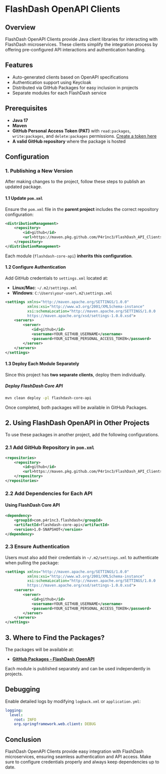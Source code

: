 # FlashDash OpenAPI Clients

## Overview
FlashDash OpenAPI Clients provide Java client libraries for interacting with FlashDash microservices. These clients simplify the integration process by offering pre-configured API interactions and authentication handling.

## Features
- Auto-generated clients based on OpenAPI specifications
- Authentication support using Keycloak
- Distributed via GitHub Packages for easy inclusion in projects
- Separate modules for each FlashDash service

## Prerequisites
- **Java 17**
- **Maven**
- **GitHub Personal Access Token (PAT)** with `read:packages`, `write:packages`, and `delete:packages` permissions. [Create a token here](https://github.com/settings/tokens)
- **A valid GitHub repository** where the package is hosted

## Configuration

### 1. Publishing a New Version
After making changes to the project, follow these steps to publish an updated package.

#### **1.1 Update `pom.xml`**
Ensure the `pom.xml` file in the **parent project** includes the correct repository configuration:

```xml
<distributionManagement>
    <repository>
        <id>github</id>
        <url>https://maven.pkg.github.com/P4r1nc3/FlashDash_API_Clients</url>
    </repository>
</distributionManagement>
```

Each module (`flashdash-core-api`) **inherits this configuration**.

#### **1.2 Configure Authentication**
Add GitHub credentials to `settings.xml` located at:
- **Linux/Mac**: `~/.m2/settings.xml`
- **Windows**: `C:\Users\your-user\.m2\settings.xml`

```xml
<settings xmlns="http://maven.apache.org/SETTINGS/1.0.0"
          xmlns:xsi="http://www.w3.org/2001/XMLSchema-instance"
          xsi:schemaLocation="http://maven.apache.org/SETTINGS/1.0.0
          https://maven.apache.org/xsd/settings-1.0.0.xsd">
    <servers>
        <server>
            <id>github</id>
            <username>YOUR_GITHUB_USERNAME</username>
            <password>YOUR_GITHUB_PERSONAL_ACCESS_TOKEN</password>
        </server>
    </servers>
</settings>
```

#### **1.3 Deploy Each Module Separately**
Since this project has **two separate clients**, deploy them individually.

##### **Deploy FlashDash Core API**
```sh
mvn clean deploy -pl flashdash-core-api
```


Once completed, both packages will be available in GitHub Packages.

## **2. Using FlashDash OpenAPI in Other Projects**
To use these packages in another project, add the following configurations.

### **2.1 Add GitHub Repository in `pom.xml`**
```xml
<repositories>
    <repository>
        <id>github</id>
        <url>https://maven.pkg.github.com/P4r1nc3/FlashDash_API_Clients</url>
    </repository>
</repositories>
```

### **2.2 Add Dependencies for Each API**

#### **Using FlashDash Core API**
```xml
<dependency>
    <groupId>com.p4r1nc3.flashdash</groupId>
    <artifactId>flashdash-core-api</artifactId>
    <version>1.0-SNAPSHOT</version>
</dependency>
```

### **2.3 Ensure Authentication**
Users must also add their credentials in `~/.m2/settings.xml` to authenticate when pulling the package:

```xml
<settings xmlns="http://maven.apache.org/SETTINGS/1.0.0"
          xmlns:xsi="http://www.w3.org/2001/XMLSchema-instance"
          xsi:schemaLocation="http://maven.apache.org/SETTINGS/1.0.0
          https://maven.apache.org/xsd/settings-1.0.0.xsd">
    <servers>
        <server>
            <id>github</id>
            <username>YOUR_GITHUB_USERNAME</username>
            <password>YOUR_GITHUB_PERSONAL_ACCESS_TOKEN</password>
        </server>
    </servers>
</settings>
```

## **3. Where to Find the Packages?**
The packages will be available at:
- **[GitHub Packages - FlashDash OpenAPI](https://github.com/P4r1nc3/FlashDash_API_Clients/packages)**

Each module is published separately and can be used independently in projects.

## Debugging
Enable detailed logs by modifying `logback.xml` or `application.yml`:

```yaml
logging:
  level:
    root: INFO
    org.springframework.web.client: DEBUG
```

## Conclusion
FlashDash OpenAPI Clients provide easy integration with FlashDash microservices, ensuring seamless authentication and API access. Make sure to configure credentials properly and always keep dependencies up to date.

